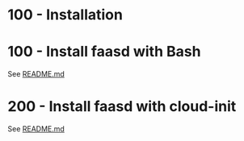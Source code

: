 # 100 - Installation

# 100 - Install faasd with Bash
See [README.md](./100/README.md)

# 200 - Install faasd with cloud-init
See [README.md](./200/README.md)
